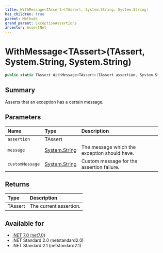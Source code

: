```yaml
---
title: WithMessage<TAssert>(TAssert, System.String, System.String)
has_children: true
parent: Methods
grand_parent: ExceptionAssertions
ancestor: AssertNet
---
```

# WithMessage&lt;TAssert&gt;(TAssert, System.String, System.String)

```csharp
public static TAssert WithMessage<TAssert>(TAssert assertion, System.String message, System.String customMessage);
```

## Summary
Asserts that an exception has a certain message.

## Parameters
|Name|Type|Description|
|:-|:-|:-|
|`assertion`|TAssert||
|`message`|[System.String](https://learn.microsoft.com/en-us/dotnet/api/system.string)|The message which the exception should have.|
|`customMessage`|[System.String](https://learn.microsoft.com/en-us/dotnet/api/system.string)|Custom message for the assertion failure.|

## Returns
|Type|Description|
|:-|:-|
|TAssert|The current assertion.|

## Available for
- [.NET 7.0 (net7.0)](https://versionsof.net/core/7.0/)
- .NET Standard 2.0 (netstandard2.0)
- .NET Standard 2.1 (netstandard2.1)
